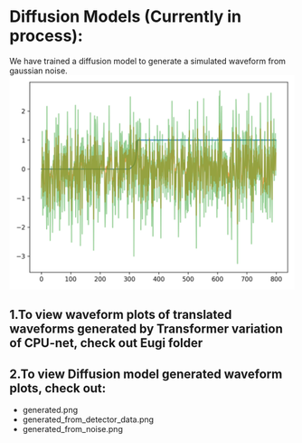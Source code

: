 # Diffusion Models (Currently in process):
We have trained a diffusion model to generate a simulated waveform from gaussian noise.
![Alt text](16_denoised_test_data.png)

## 1.To view waveform plots of translated waveforms generated by Transformer variation of CPU-net, check out Eugi folder

## 2.To view Diffusion model generated waveform plots, check out:
- generated.png
- generated_from_detector_data.png
- generated_from_noise.png
